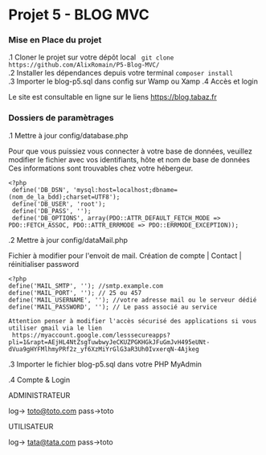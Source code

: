 # Projet 5 - BLOG MVC



### Mise en Place du projet 

.1   Cloner le projet sur votre dépôt local ` git clone https://github.com/AlixRomain/P5-Blog-MVC/`  
.2   Installer les dépendances depuis votre terminal `composer install`  
.3   Importer le  blog-p5.sql dans config sur Wamp ou Xamp 
.4   Accès et login

Le site est consultable en ligne sur le liens https://blog.tabaz.fr

### Dossiers de paramètrages

.1  Mettre à jour config/database.php  

Pour que vous puissiez vous connecter à votre base de données, veuillez modifier le fichier avec vos identifiants, hôte et nom de base de données
Ces informations sont trouvables chez votre hébergeur.

    <?php
     define('DB_DSN', 'mysql:host=localhost;dbname=(nom_de_la_bdd);charset=UTF8');
     define('DB_USER', 'root');
     define('DB_PASS', '');
     define('DB_OPTIONS', array(PDO::ATTR_DEFAULT_FETCH_MODE => PDO::FETCH_ASSOC, PDO::ATTR_ERRMODE => PDO::ERRMODE_EXCEPTION));

.2   Mettre à jour config/dataMail.php  

Fichier à modifier pour l'envoit de mail. Création de compte | Contact | réinitialiser password

    <?php
    define('MAIL_SMTP', ''); //smtp.example.com
    define('MAIL_PORT', ''); // 25 ou 457 
    define('MAIL_USERNAME', ''); //votre adresse mail ou le serveur dédié
    define('MAIL_PASSWORD', ''); // Le pass associé au service
    
    Attention penser à modifier l'accès sécurisé des applications si vous utiliser gmail via le lien
     https://myaccount.google.com/lesssecureapps?pli=1&rapt=AEjHL4NtZsgTuwbwyJeCKUZPGKHGkJFuGmJvH495eUNt-dVua9gHYFMlhmyPRf2z_yf6XzMiYrGlG3aR3Uh0IvxerqN-4Ajkeg

.3  Importer le fichier blog-p5.sql dans votre PHP MyAdmin 


.4 Compte & Login

ADMINISTRATEUR

log-> toto@toto.com
pass->toto

UTILISATEUR

log-> tata@tata.com
pass->toto


